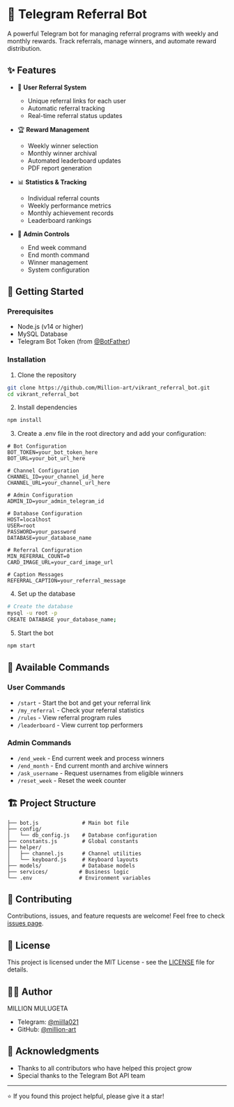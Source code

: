 # 🤖 Telegram Referral Bot

A powerful Telegram bot for managing referral programs with weekly and monthly rewards. Track referrals, manage winners, and automate reward distribution.

## ✨ Features

- 👥 **User Referral System**
  - Unique referral links for each user
  - Automatic referral tracking
  - Real-time referral status updates

- 🏆 **Reward Management**
  - Weekly winner selection
  - Monthly winner archival
  - Automated leaderboard updates
  - PDF report generation

- 📊 **Statistics & Tracking**
  - Individual referral counts
  - Weekly performance metrics
  - Monthly achievement records
  - Leaderboard rankings

- 🔐 **Admin Controls**
  - End week command
  - End month command
  - Winner management
  - System configuration

## 🚀 Getting Started

### Prerequisites

- Node.js (v14 or higher)
- MySQL Database
- Telegram Bot Token (from [@BotFather](https://t.me/botfather))

### Installation

1. Clone the repository
```bash
git clone https://github.com/Million-art/vikrant_referral_bot.git
cd vikrant_referral_bot
```

2. Install dependencies
```bash
npm install
```

3. Create a .env file in the root directory and add your configuration:
```env
# Bot Configuration
BOT_TOKEN=your_bot_token_here
BOT_URL=your_bot_url_here

# Channel Configuration
CHANNEL_ID=your_channel_id_here
CHANNEL_URL=your_channel_url_here

# Admin Configuration
ADMIN_ID=your_admin_telegram_id

# Database Configuration
HOST=localhost
USER=root
PASSWORD=your_password
DATABASE=your_database_name

# Referral Configuration
MIN_REFERRAL_COUNT=0
CARD_IMAGE_URL=your_card_image_url

# Caption Messages
REFERRAL_CAPTION=your_referral_message
```

4. Set up the database
```bash
# Create the database
mysql -u root -p
CREATE DATABASE your_database_name;
```

5. Start the bot
```bash
npm start
```

## 📝 Available Commands

### User Commands
- `/start` - Start the bot and get your referral link
- `/my_referral` - Check your referral statistics
- `/rules` - View referral program rules
- `/leaderboard` - View current top performers

### Admin Commands
- `/end_week` - End current week and process winners
- `/end_month` - End current month and archive winners
- `/ask_username` - Request usernames from eligible winners
- `/reset_week` - Reset the week counter

## 🏗️ Project Structure

```
├── bot.js              # Main bot file
├── config/            
│   └── db_config.js    # Database configuration
├── constants.js        # Global constants
├── helper/
│   ├── channel.js      # Channel utilities
│   └── keyboard.js     # Keyboard layouts
├── models/             # Database models
├── services/          # Business logic
└── .env               # Environment variables
```

## 🤝 Contributing

Contributions, issues, and feature requests are welcome! Feel free to check [issues page](https://github.com/Million-art/vikrant_referral_bot.git/issues).

## 📜 License

This project is licensed under the MIT License - see the [LICENSE](LICENSE) file for details.

## 👨‍💻 Author

MILLION MULUGETA
- Telegram: [@miilla021](https://t.me/miilla021)
- GitHub: [@million-art](https://github.com/million-art)

## 🙏 Acknowledgments

- Thanks to all contributors who have helped this project grow
- Special thanks to the Telegram Bot API team

---
⭐️ If you found this project helpful, please give it a star! 
